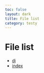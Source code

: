 ```yaml
---
toc: false
layout: dark
title: File list 
category: testy 
---
```


# File list

* [dj](dj) 
* [index](index) 
